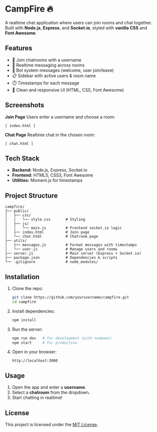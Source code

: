 # CampFire 🔥

A realtime chat application where users can join rooms and chat together. Built with **Node.js**, **Express**, and **Socket.io**, styled with **vanilla CSS** and **Font Awesome**.

## Features
- 🔑 Join chatrooms with a username
- 💬 Realtime messaging across rooms
- 🤖 Bot system messages (welcome, user join/leave)
- 📋 Sidebar with active users & room name
- ⏱️ Timestamps for each message
- 🎨 Clean and responsive UI (HTML, CSS, Font Awesome)

## Screenshots
**Join Page**
Users enter a username and choose a room:
```
[ index.html ]
```

**Chat Page**
Realtime chat in the chosen room:
```
[ chat.html ]
```

## Tech Stack
- **Backend:** Node.js, Express, Socket.io
- **Frontend:** HTML5, CSS3, Font Awesome
- **Utilities:** Moment.js for timestamps

## Project Structure
```
campfire/
├── public/
│   ├── css/
│   │   └── style.css       # Styling
│   ├── js/
│   │   └── main.js         # Frontend socket.io logic
│   ├── index.html          # Join page
│   └── chat.html           # Chatroom page
├── utils/
│   ├── messages.js         # Format messages with timestamps
│   └── user.js             # Manage users and rooms
├── server.js               # Main server (Express + Socket.io)
├── package.json            # Dependencies & scripts
└── .gitignore              # node_modules/
```

## Installation
1. Clone the repo:
   ```bash
   git clone https://github.com/yourusername/campfire.git
   cd campfire
   ```

2. Install dependencies:
   ```bash
   npm install
   ```

3. Run the server:
   ```bash
   npm run dev   # for development (with nodemon)
   npm start     # for production
   ```

4. Open in your browser:
   ```
   http://localhost:3000
   ```

## Usage
1. Open the app and enter a **username**.
2. Select a **chatroom** from the dropdown.
3. Start chatting in realtime!

## License
This project is licensed under the [MIT License](LICENSE).
